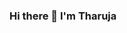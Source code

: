 ### Hi there 👋 I'm Tharuja

<br />
<!--
**Tharuja/Tharuja** is a ✨ _special_ ✨ repository because its `README.md` (this file) appears on your GitHub profile.

Here are some ideas to get you started:

- 🔭 I’m currently working on ...
- 🌱 I’m currently learning ...
- 👯 I’m looking to collaborate on ...
- 🤔 I’m looking for help with ...
- 💬 Ask me about ...
- 📫 How to reach me: ...
- 😄 Pronouns: ...
- ⚡ Fun fact: ...
-->



[![Github Stats By Anurag](https://github-readme-stats.vercel.app/api?username=tharuja&show_icons=true&title_color=fff&icon_color=79ff97&text_color=9f9f9f&bg_color=151515)](https://github.com/anuraghazra/github-readme-stats)

*****

<br />

[![Top Langs](https://github-readme-stats.vercel.app/api/top-langs/?username=tharuja)](https://github.com/anuraghazra/github-readme-stats)

<br/>

